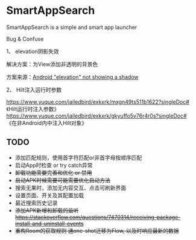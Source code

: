 # SmartAppSearch

SmartAppSearch is a simple and smart app launcher



Bug & Confuse

1、 elevation阴影失效

解决方案：为View添加非透明的背景色

方案来源：[Android "elevation" not showing a shadow](https://stackoverflow.com/questions/27477371/android-elevation-not-showing-a-shadow)



2、 Hilt注入运行时参数

https://www.yuque.com/jailedbird/exkxrk/mxgn49ts511b1622?singleDoc# 《Hilt运行时注入参数》
https://www.yuque.com/jailedbird/exkxrk/gkyuffo5v76r4r0s?singleDoc# 《在非Android内中注入Hilt对象》
## TODO

- 添加匹配规则，使用首字符匹配or非首字母按顺序匹配
- 启动App时检查 or try catch异常
- ~~卸载功能需要完善和优化 or 禁用~~
- ~~启动APK时候需要可能需要优化启动方法~~
- 搜索无果时，添加无内容交互、点击可刷新界面
- 设置页面、开关及其配置加载
- 最近搜索历史记录
- ~~添加APK新增和卸载的监听 https://stackoverflow.com/questions/7470314/receiving-package-install-and-uninstall-events~~
- ~~重构Room的获取规则 通one-shot迁移为Flow, 以及时响应最新的数据~~